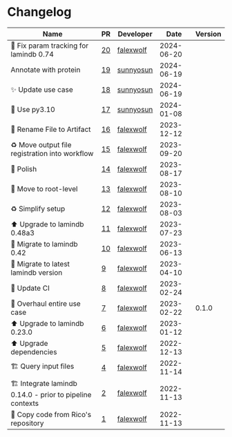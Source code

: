 # Changelog

<!-- prettier-ignore -->
Name | PR | Developer | Date | Version
--- | --- | --- | --- | ---
💚 Fix param tracking for lamindb 0.74 | [20](https://github.com/laminlabs/redun-lamin-fasta/pull/20) | [falexwolf](https://github.com/falexwolf) | 2024-06-20 |
Annotate with protein | [19](https://github.com/laminlabs/redun-lamin-fasta/pull/19) | [sunnyosun](https://github.com/sunnyosun) | 2024-06-19 |
✨ Update use case | [18](https://github.com/laminlabs/redun-lamin-fasta/pull/18) | [sunnyosun](https://github.com/sunnyosun) | 2024-06-19 |
👷 Use py3.10 | [17](https://github.com/laminlabs/redun-lamin-fasta/pull/17) | [sunnyosun](https://github.com/sunnyosun) | 2024-01-08 |
🚚 Rename File to Artifact | [16](https://github.com/laminlabs/redun-lamin-fasta/pull/16) | [falexwolf](https://github.com/falexwolf) | 2023-12-12 |
♻️ Move output file registration into workflow | [15](https://github.com/laminlabs/redun-lamin-fasta/pull/15) | [falexwolf](https://github.com/falexwolf) | 2023-09-20 |
📝 Polish | [14](https://github.com/laminlabs/redun-lamin-fasta/pull/14) | [falexwolf](https://github.com/falexwolf) | 2023-08-17 |
🎨 Move to root-level | [13](https://github.com/laminlabs/redun-lamin-fasta/pull/13) | [falexwolf](https://github.com/falexwolf) | 2023-08-10 |
♻️ Simplify setup | [12](https://github.com/laminlabs/redun-lamin-fasta/pull/12) | [falexwolf](https://github.com/falexwolf) | 2023-08-03 |
⬆️ Upgrade to lamindb 0.48a3 | [11](https://github.com/laminlabs/redun-lamin-fasta/pull/11) | [falexwolf](https://github.com/falexwolf) | 2023-07-23 |
🚚 Migrate to lamindb 0.42 | [10](https://github.com/laminlabs/redun-lamin-fasta/pull/10) | [falexwolf](https://github.com/falexwolf) | 2023-06-13 |
:truck: Migrate to latest lamindb version | [9](https://github.com/laminlabs/redun-lamin-fasta/pull/9) | [falexwolf](https://github.com/falexwolf) | 2023-04-10 |
👷 Update CI | [8](https://github.com/laminlabs/redun-lamin-fasta/pull/8) | [falexwolf](https://github.com/falexwolf) | 2023-02-24 |
🚸 Overhaul entire use case | [7](https://github.com/laminlabs/redun-lamin-fasta/pull/7) | [falexwolf](https://github.com/falexwolf) | 2023-02-22 | 0.1.0
⬆️ Upgrade to lamindb 0.23.0 | [6](https://github.com/laminlabs/redun-lamin-fasta/pull/6) | [falexwolf](https://github.com/falexwolf) | 2023-01-12 |
⬆️ Upgrade dependencies | [5](https://github.com/laminlabs/redun-lamin-fasta/pull/5) | [falexwolf](https://github.com/falexwolf) | 2022-12-13 |
🏗️ Query input files | [4](https://github.com/laminlabs/redun-lamin-fasta/pull/4) | [falexwolf](https://github.com/falexwolf) | 2022-11-14 |
🏗️ Integrate lamindb 0.14.0 - prior to pipeline contexts | [2](https://github.com/laminlabs/redun-lamin-fasta/pull/2) | [falexwolf](https://github.com/falexwolf) | 2022-11-13 |
🚚 Copy code from Rico's repository | [1](https://github.com/laminlabs/redun-lamin-fasta/pull/1) | [falexwolf](https://github.com/falexwolf) | 2022-11-13 |

